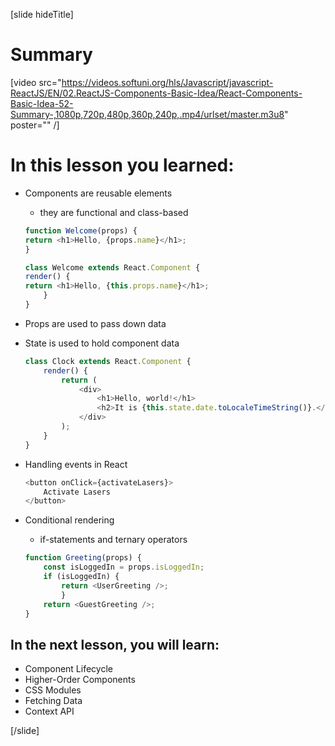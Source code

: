 [slide hideTitle]
# Summary

[video src="https://videos.softuni.org/hls/Javascript/javascript-ReactJS/EN/02.ReactJS-Components-Basic-Idea/React-Components-Basic-Idea-52-Summary-,1080p,720p,480p,360p,240p,.mp4/urlset/master.m3u8" poster="" /]

# In this lesson you learned:

- Components are reusable elements
    * they are functional and class-based
    ```js
    function Welcome(props) {
    return <h1>Hello, {props.name}</h1>;
    }
    ```

    ```js
    class Welcome extends React.Component {
    render() {
    return <h1>Hello, {this.props.name}</h1>;
        }
    }
    ```
- Props are used to pass down data
- State is used to hold component data

    ```js
    class Clock extends React.Component {
        render() {
            return (
                <div>
                    <h1>Hello, world!</h1>
                    <h2>It is {this.state.date.toLocaleTimeString()}.</h2>
                </div>
            );
        }
    }
    ```
- Handling events in React

    ```js
    <button onClick={activateLasers}>  
        Activate Lasers
    </button>
    ```

- Conditional rendering
    * if-statements and ternary operators

    ```js
    function Greeting(props) {
        const isLoggedIn = props.isLoggedIn;
        if (isLoggedIn) {    
            return <UserGreeting />;  
            }  
        return <GuestGreeting />;
    }
    ```

## In the next lesson, you will learn:

- Component Lifecycle
- Higher-Order Components
- CSS Modules
- Fetching Data
- Context API

[/slide]